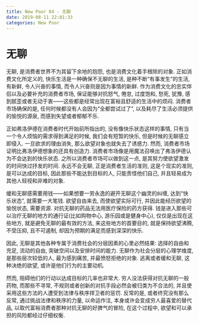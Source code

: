 ```yaml
---
title: New Poor 04 - 无聊
date: 2019-08-11 22:01:33
categories: New Poor
---
```

# 无聊

<!--more-->

无聊, 是消费者世界不为其留下余地的抱怨, 也是消费文化着手根除的对象. 正如消费文化所定义的, 快乐生活是一种确保不无聊的生活, 是种不断“有事发生”的生活, 有新鲜, 令人兴奋的事情, 而令人兴奋则是因为事情的新鲜. 作为消费文化的忠实伴侣以及必要补充的消费者市场, 保证能够对抗怒气, 倦怠, 过度饱和, 愁死, 犹豫, 感到腻歪或者无动于衷——这些都是经常出现在富裕且舒适的生活中的烦闷. 消费者市场确保的是, 任何时候都没有人会因为“全都尝试过了”, 以及耗尽了生活必须提供的愉悦的源泉, 而感到失望或者郁郁不乐.

正如弗洛伊德在消费者时代开始前所指出的, 没有像快乐状态这样的事情, 只有当一个令人烦恼的需求得到满足的时候, 我们会有短暂的快乐, 但是时候的无聊感立即侵入. 一旦欲求的理由消失, 那么欲望对象也就失去了诱惑力. 然而, 消费者市场证明比弗洛伊德想象的还具有创造力.  消费者市场像是用魔法召唤出了弗洛伊德认为不会达到的快乐状态. 之所以消费者市场可以做到这一点, 是其努力使欲望激发的时间快过抒发的时间. 永远不会无聊, 正是消费者生活的准则, 这是个现实的准则, 是可以达成的目标, 因此那些不能达到目标的人, 只能责怪他们自己, 并且轻易成为其他人轻视和非难的对象.

缓和无聊感需要用钱——如果想要一劳永逸的避开无聊这个幽灵的纠缠, 达到“快乐状态”, 就需要一大笔钱. 欲望自由来去, 而使欲望实际可行, 并因此能经历欲望的愉悦状态, 需要资源. 对抗无聊的药品无法用医疗保险的药方获得. 钱是进入那些可以治疗无聊的地方的通行证(比如购物中心, 游乐园或是健身中心), 仅仅是出现在这些地方, 就是避免无聊的最有效的方法, 来这些地方的首要目的, 就是保持欲望沸腾, 不受压抑, 且不可遏制, 却因为预期的满足而感到深深的快乐.

因此, 无聊是其他各种专属于消费社会的分层因素的心里必然结果: 选择的自由和充足, 流动的自由, 突破空间以及安排时间的能力. 无聊作为社会分层的心理学维度, 是那些层次较低的人, 最为感到痛苦, 并最愤怒拒绝的对象. 逃离或者缓和无聊, 这种决绝的欲望, 或许是他们行为的主要动机. 

然而, 阻碍他们的行动以达成目标的几率也非常大. 穷人没法获得对抗无聊的一般药物, 而那些不寻常, 不规则或者创新的对抗手段必然会被归类为不合法的, 并且使采用这些方法的人遭受到法律与秩序捍卫者的惩罚. 反常的是, 或者终究没有那么反常, 通过挑战法律和秩序的力量, 以命运作注, 本身或许会变成穷人最喜爱的替代品, 以取代富裕消费者那种对抗无聊的好脾气的冒险, 在这个过程中, 欲望和可以承担的风险都经过仔细权衡.